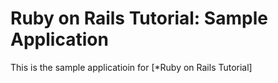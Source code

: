 # Ruby on Rails Tutorial: Sample Application

This is the sample applicatioin for [*Ruby on Rails Tutorial]
